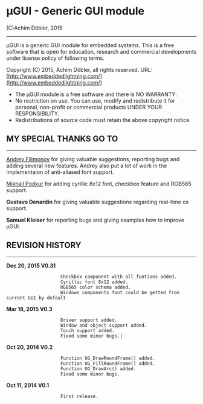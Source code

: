 
#               µGUI - Generic GUI module 
(C)Achim Döbler, 2015

--------------------------------------------------------------------------------

µGUI is a generic GUI module for embedded systems.
This is a free software that is open for education, research and commercial
developments under license policy of following terms.

 Copyright (C) 2015, Achim Döbler, all rights reserved.
 URL: [http://www.embeddedlightning.com/](http://www.embeddedlightning.com/)

* The µGUI module is a free software and there is NO WARRANTY.
* No restriction on use. You can use, modify and redistribute it for
  personal, non-profit or commercial products UNDER YOUR RESPONSIBILITY.
* Redistributions of source code must retain the above copyright notice.


##  MY SPECIAL THANKS GO TO
--------------------------------------------------------------------------------

[Andrey Filimonov](https://github.com/Sermus)
for giving valuable suggestions, reporting bugs and adding several new features.
Andrey also put a lot of work in the implementaion of anti-aliased font support. 

[Mikhail Podkur](https://github.com/MikhailPodkur)
for adding cyrillic 8x12 font, checkbox feature and RGB565 support.

**Gustavo Denardin**
for giving valuable suggestions regarding real-time os support.

**Samuel Kleiser**
for reporting bugs and giving examples how to improve µGUI.


##  REVISION HISTORY
--------------------------------------------------------------------------------

**Dec 20, 2015  V0.31** 

                        Checkbox component with all funtions added. 
                        Cyrillic font 8x12 added.
                        RGB565 color schema added.
                        Windows components font could be getted from current GUI by default 
                        
                        
**Mar 18, 2015  V0.3**  

                        Driver support added.
                        Window and object support added.
                        Touch support added.
                        Fixed some minor bugs.|
 
 
**Oct 20, 2014  V0.2**

                        Function UG_DrawRoundFrame() added.
                        Function UG_FillRoundFrame() added.
                        Function UG_DrawArc() added.
                        Fixed some minor bugs.


**Oct 11, 2014  V0.1**

                        First release.


